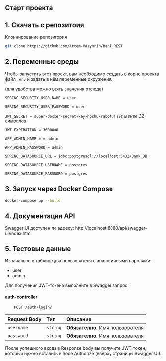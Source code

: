 
## Старт проекта

## 1. Скачать с репозитоия

Клоннирование репозитория

```bash
git clone https://github.com/Artem-Vasyurin/Bank_REST
```

## 2. Переменные среды
Чтобы запустить этот проект, вам необходимо создать в корне проекта файл `.env`
и задать в нём переменные окружения.

(для удобства можно взять значения отсюда)
 
`SPRING_SECURITY_USER_NAME = user`

`SPRING_SECURITY_USER_PASSWORD = user`

`JWT_SECRET = super-docker-secret-key-hochu-rabotu!` *Не менее 32 символов*

`JWT_EXPIRATION = 3600000`

`APP_ADMIN_NAME = = admin`

`APP_ADMIN_PASSWORD = admin`

`SPRING_DATASOURCE_URL = jdbc:postgresql://localhost:5432/Bank_DB`

`SPRING_DATASOURCE_USERNAME = postgres`

`SPRING_DATASOURCE_PASSWORD = postgres`

## 3. Запуск через Docker Compose

```bash
docker-compose up --build
```

## 4. Документация API
Swagger UI доступен по адресу:
http://localhost:8080/api/swagger-ui/index.html

## 5. Тестовые данные

Изначально в таблице два пользователя c аналогичными паролями:
- user
- admin

Для получения JWT-токена выполните в Swagger запрос:

#### auth-controller

```http
    POST /auth/login/
```
| Request Body | Тип      | Описание                         |
|:-------------|:---------|:---------------------------------|
| `username`   | `string` | **Обязателно**. Имя пользователя |
| `password`   | `string` | **Обязателно**. Имя пользователя |

После успешного входа в Response body вы получите JWT-токен,
который нужно вставить в поле Authorize (вверху страницы Swagger UI).